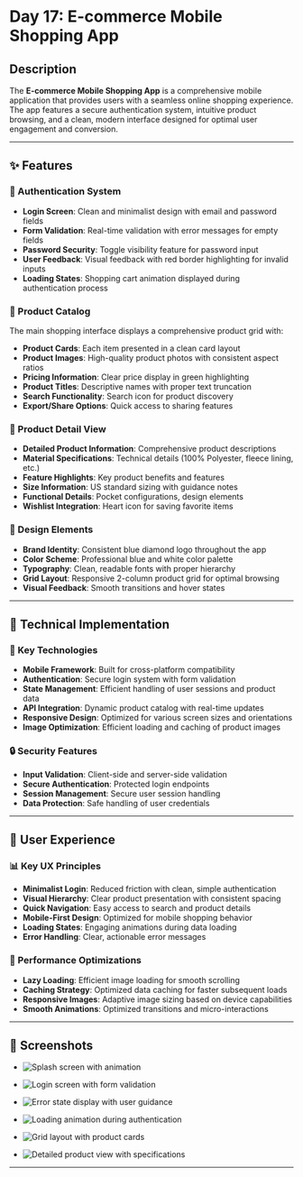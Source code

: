 # Day 17: E-commerce Mobile Shopping App

## Description

The **E-commerce Mobile Shopping App** is a comprehensive mobile application that provides users with a seamless online shopping experience. The app features a secure authentication system, intuitive product browsing, and a clean, modern interface designed for optimal user engagement and conversion.

---

## ✨ Features

### 🔐 Authentication System

- **Login Screen**: Clean and minimalist design with email and password fields
- **Form Validation**: Real-time validation with error messages for empty fields
- **Password Security**: Toggle visibility feature for password input
- **User Feedback**: Visual feedback with red border highlighting for invalid inputs
- **Loading States**: Shopping cart animation displayed during authentication process

### 🛒 Product Catalog

The main shopping interface displays a comprehensive product grid with:

- **Product Cards**: Each item presented in a clean card layout
- **Product Images**: High-quality product photos with consistent aspect ratios
- **Pricing Information**: Clear price display in green highlighting
- **Product Titles**: Descriptive names with proper text truncation
- **Search Functionality**: Search icon for product discovery
- **Export/Share Options**: Quick access to sharing features

### 📱 Product Detail View

- **Detailed Product Information**: Comprehensive product descriptions
- **Material Specifications**: Technical details (100% Polyester, fleece lining, etc.)
- **Feature Highlights**: Key product benefits and features
- **Size Information**: US standard sizing with guidance notes
- **Functional Details**: Pocket configurations, design elements
- **Wishlist Integration**: Heart icon for saving favorite items

### 🎨 Design Elements

- **Brand Identity**: Consistent blue diamond logo throughout the app
- **Color Scheme**: Professional blue and white color palette
- **Typography**: Clean, readable fonts with proper hierarchy
- **Grid Layout**: Responsive 2-column product grid for optimal browsing
- **Visual Feedback**: Smooth transitions and hover states

---

## 🧰 Technical Implementation

### 🔧 Key Technologies

- **Mobile Framework**: Built for cross-platform compatibility
- **Authentication**: Secure login system with form validation
- **State Management**: Efficient handling of user sessions and product data
- **API Integration**: Dynamic product catalog with real-time updates
- **Responsive Design**: Optimized for various screen sizes and orientations
- **Image Optimization**: Efficient loading and caching of product images

### 🔒 Security Features

- **Input Validation**: Client-side and server-side validation
- **Secure Authentication**: Protected login endpoints
- **Session Management**: Secure user session handling
- **Data Protection**: Safe handling of user credentials

---

## 🎯 User Experience

### 📊 Key UX Principles

- **Minimalist Login**: Reduced friction with clean, simple authentication
- **Visual Hierarchy**: Clear product presentation with consistent spacing
- **Quick Navigation**: Easy access to search and product details
- **Mobile-First Design**: Optimized for mobile shopping behavior
- **Loading States**: Engaging animations during data loading
- **Error Handling**: Clear, actionable error messages

### 🚀 Performance Optimizations

- **Lazy Loading**: Efficient image loading for smooth scrolling
- **Caching Strategy**: Optimized data caching for faster subsequent loads
- **Responsive Images**: Adaptive image sizing based on device capabilities
- **Smooth Animations**: Optimized transitions and micro-interactions

---

## 📱 Screenshots

- ![Splash screen with animation](https://github.com/user-attachments/assets/03d4d184-e52a-4371-9d26-1a25c52df15b)
- ![Login screen with form validation](https://github.com/user-attachments/assets/b25bb518-da8e-4f6d-9845-23d3308d6d97)
- ![Error state display with user guidance](https://github.com/user-attachments/assets/9a88c1f5-79ea-4dbc-844e-58f783fc25ed)
- ![Loading animation during authentication](https://github.com/user-attachments/assets/1f3212bf-bc95-4aef-9e5c-530eb0573aca)

- ![Grid layout with product cards](https://github.com/user-attachments/assets/e724ad83-a798-4645-9993-900920bfa4f5)
- ![Detailed product view with specifications](https://github.com/user-attachments/assets/57aa4fa7-d6b4-418a-9ea1-c941ec8392b0)

---
